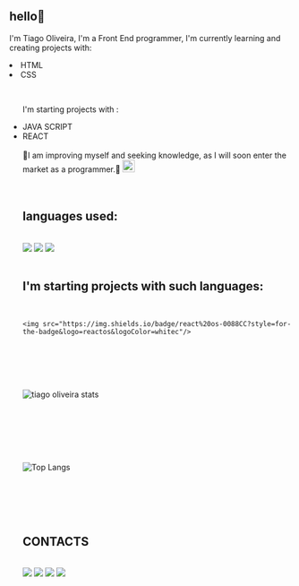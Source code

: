 ## hello👋

I'm Tiago Oliveira, I'm a Front End programmer, I'm currently learning and creating projects with:
  <li>HTML
  <li>CSS</li>
  <ul/>
    <br>
    
I'm starting projects with :
<li>JAVA SCRIPT
<li>REACT</li>
</li>
    
<br>
🚀I am improving myself and seeking knowledge, as I will soon enter the market as a programmer.🚀 

<img align="rigth" width="22px" src="https://github.com/user-attachments/assets/e0a10396-c657-4cd9-b698-9238895f0068"/>

<br>
<br>
<br>
    
<h2>languages ​​used:</h2>

<br>

<img src="https://img.shields.io/badge/HTML5-E34F26?style=for-the-badge&logo=html5&logoColor=white"/>
<img src="https://img.shields.io/badge/CSS3-1572B6?style=for-the-badge&logo=css3&logoColor=white"/>
<img src="https://img.shields.io/badge/JavaScript-323330?style=for-the-badge&logo=javascript&logoColor=F7DF1E"/>

<br>
<br>

<h2>I'm starting projects with such languages:</h2>

<br>


	<img src="https://img.shields.io/badge/react%20os-0088CC?style=for-the-badge&logo=reactos&logoColor=whitec"/>
 
 <br>
 <br>
  <br>
 <br>
 
![tiago oliveira stats](https://github-readme-stats.vercel.app/api?username=Tiagliveira) 

<br>
 <br>
 <br>
  <br>
 <br>
 
![Top Langs](https://github-readme-stats.vercel.app/api/top-langs/?username=Tiagliveira)

<br>
 <br>
  <br>
 <br>

<h2>CONTACTS</h2>
 <br>
 <a # href"https://www.google.com/><img src="https://img.shields.io/badge/Facebook-1877F2?style=for-the-badge&logo=facebook&logoColor=white"/></a>
 <a # href"https://www.google.com/><img src="https://img.shields.io/badge/Instagram-E4405F?style=for-the-badge&logo=instagram&logoColor=white"/></a>
 <a # href"https://www.google.com/><img src="https://img.shields.io/badge/LinkedIn-0077B5?style=for-the-badge&logo=linkedin&logoColor=white"/></a>
<a # href"https://www.google.com/><img src="https://img.shields.io/badge/Gmail-D14836?style=for-the-badge&logo=gmail&logoColor=white"/></a>




<img />




 
